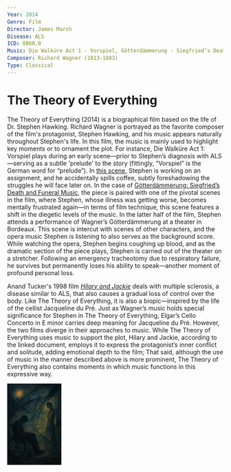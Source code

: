 ```yaml
---
Year: 2014
Genre: Film
Director: James Marsh
Disease: ALS
ICD: 8B60.0
Music: Die Walküre Act 1 - Vorspiel, Götterdämmerung - Siegfried’s Death and Funeral music
Composer: Richard Wagner (1813-1883)
Type: Classical
---
```


# The Theory of Everything

The Theory of Everything (2014) is a biographical film based on the life of Dr. Stephen Hawking. Richard Wagner is portrayed as the favorite composer of the film's protagonist, Stephen Hawking, and his music appears naturally throughout Stephen's life. In this film, the music is mainly used to highlight key moments or to ornament the plot. For instance, Die Walküre Act 1: Vorspiel plays during an early scene—prior to Stephen’s diagnosis with ALS—serving as a subtle 'prelude' to the story (fittingly, “Vorspiel” is the German word for “prelude”). In [this scene](https://youtu.be/XoAVDFk5PkA?si=oiC1i5FsF0pH-eUS&t=192), Stephen is working on an assignment, and he accidentally spills coffee, subtly foreshadowing the struggles he will face later on. In the case of [Götterdämmerung: Siegfried’s Death and Funeral Music](https://youtu.be/nkOiKy6sXfM?si=zW9x948mHpDp1pmT), the piece is paired with one of the pivotal scenes in the film, where Stephen, whose illness was getting worse, becomes mentally frustrated again—in terms of film technique, this scene features a shift in the diegetic levels of the music. In the latter half of the film, Stephen attends a performance of Wagner’s Götterdämmerung at a theater in Bordeaux. This scene is intercut with scenes of other characters, and the opera music Stephen is listening to also serves as the background score. While watching the opera, Stephen begins coughing up blood, and as the dramatic section of the piece plays, Stephen is carried out of the theater on a stretcher. Following an emergency tracheotomy due to respiratory failure, he survives but permanently loses his ability to speak—another moment of profound personal loss. 

Anand Tucker's 1998 film [*Hilary and Jackie*](jin_zhiyuan.md) deals with multiple sclerosis, a disease similar to ALS, that also causes a gradual loss of control over the body. Like The Theory of Everything, it is also a biopic—inspired by the life of the cellist Jacqueline du Pré. Just as Wagner’s music holds special significance for Stephen in The Theory of Everything, Elgar’s Cello Concerto in E minor carries deep meaning for Jacqueline du Pré. However, the two films diverge in their approaches to music. While The Theory of Everything uses music to support the plot, Hilary and Jackie, according to the linked document, employs it to express the protagonist’s inner conflict and solitude, adding emotional depth to the film; That said, although the use of music in the manner described above is more prominent, The Theory of Everything also contains moments in which music functions in this expressive way.

<img src="./kim_minju_img.png" alt="image depicting the movie, the musics, and ALS" style="width:25%;" />
